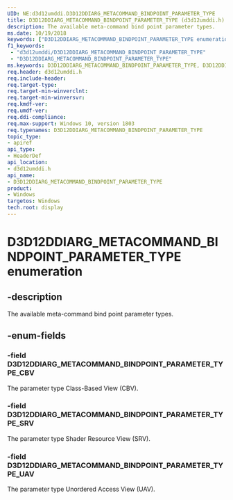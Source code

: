 ```yaml
---
UID: NE:d3d12umddi.D3D12DDIARG_METACOMMAND_BINDPOINT_PARAMETER_TYPE
title: D3D12DDIARG_METACOMMAND_BINDPOINT_PARAMETER_TYPE (d3d12umddi.h)
description: The available meta-command bind point parameter types.
ms.date: 10/19/2018
keywords: ["D3D12DDIARG_METACOMMAND_BINDPOINT_PARAMETER_TYPE enumeration"]
f1_keywords:
 - "d3d12umddi/D3D12DDIARG_METACOMMAND_BINDPOINT_PARAMETER_TYPE"
 - "D3D12DDIARG_METACOMMAND_BINDPOINT_PARAMETER_TYPE"
ms.keywords: D3D12DDIARG_METACOMMAND_BINDPOINT_PARAMETER_TYPE, D3D12DDIARG_METACOMMAND_BINDPOINT_PARAMETER_TYPE,
req.header: d3d12umddi.h
req.include-header:
req.target-type:
req.target-min-winverclnt:
req.target-min-winversvr:
req.kmdf-ver:
req.umdf-ver:
req.ddi-compliance:
req.max-support: Windows 10, version 1803
req.typenames: D3D12DDIARG_METACOMMAND_BINDPOINT_PARAMETER_TYPE
topic_type:
- apiref
api_type:
- HeaderDef
api_location:
- d3d12umddi.h
api_name:
- D3D12DDIARG_METACOMMAND_BINDPOINT_PARAMETER_TYPE
product: 
- Windows
targetos: Windows
tech.root: display
---
```


# D3D12DDIARG_METACOMMAND_BINDPOINT_PARAMETER_TYPE enumeration

## -description

The available meta-command bind point parameter types.

## -enum-fields

### -field D3D12DDIARG_METACOMMAND_BINDPOINT_PARAMETER_TYPE_CBV

The parameter type Class-Based View (CBV).

### -field D3D12DDIARG_METACOMMAND_BINDPOINT_PARAMETER_TYPE_SRV

The parameter type Shader Resource View (SRV).

### -field D3D12DDIARG_METACOMMAND_BINDPOINT_PARAMETER_TYPE_UAV

The parameter type Unordered Access View (UAV).
